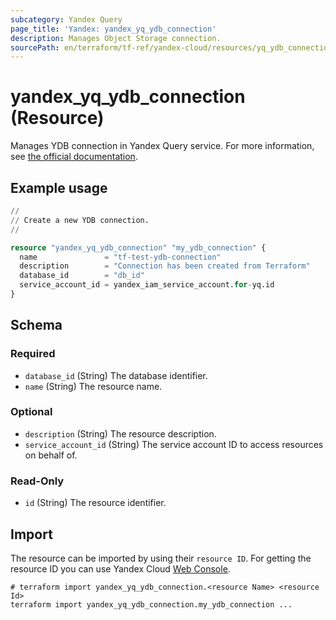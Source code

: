 ```yaml
---
subcategory: Yandex Query
page_title: 'Yandex: yandex_yq_ydb_connection'
description: Manages Object Storage connection.
sourcePath: en/terraform/tf-ref/yandex-cloud/resources/yq_ydb_connection.md
---
```


# yandex_yq_ydb_connection (Resource)

Manages YDB connection in Yandex Query service. For more information, see [the official documentation](https://yandex.cloud/docs/query/concepts/glossary#connection).

## Example usage

```terraform
//
// Create a new YDB connection.
//

resource "yandex_yq_ydb_connection" "my_ydb_connection" {
  name               = "tf-test-ydb-connection"
  description        = "Connection has been created from Terraform"
  database_id        = "db_id"
  service_account_id = yandex_iam_service_account.for-yq.id
}
```

<!-- schema generated by tfplugindocs -->
## Schema

### Required

- `database_id` (String) The database identifier.
- `name` (String) The resource name.

### Optional

- `description` (String) The resource description.
- `service_account_id` (String) The service account ID to access resources on behalf of.

### Read-Only

- `id` (String) The resource identifier.

## Import

The resource can be imported by using their `resource ID`. For getting the resource ID you can use Yandex Cloud [Web Console](https://console.yandex.cloud).

```shell
# terraform import yandex_yq_ydb_connection.<resource Name> <resource Id>
terraform import yandex_yq_ydb_connection.my_ydb_connection ...
```

